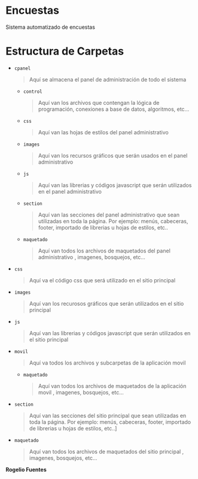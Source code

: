 # Encuestas
Sistema automatizado de encuestas
# Estructura de Carpetas
- `cpanel` 

    > Aquí se almacena el panel de 
    > administración de todo el sistema

    - `control` 
        >Aquí van los archivos que contengan la lógica de programación, conexiones a base de datos, algoritmos, etc...
     
    - `css`
    
        >Aquí van las hojas de estilos del panel administrativo
        
    - `images` 
    
        >Aquí van los recursos gráficos que serán usados en el panel administrativo
        
    - `js` 
        >Aquí van las librerias y códigos javascript que serán utilizados en el panel administrativo
        
    - `section` 
        >Aquí van las secciones del panel administrativo que sean utilizadas en toda la página. Por ejemplo: menús, cabeceras, footer, importado de librerias u hojas de estilos, etc..
        
    - `maquetado` 
        >Aquí van todos los archivos de maquetados del panel administrativo , imagenes, bosquejos, etc...
        
- `css` 
    >Aquí va el código css que será utilizado en el sitio principal

- `images` 
    >Aquí van los recurosos gráficos que serán utilizados en el sitio principal

- `js` 
    >Aquí van las librerias y códigos javascript que serán utilizados en el sitio principal

- `movil` 
    >Aquí va todos los archivos y subcarpetas de la aplicación movil

    - `maquetado` 
        >Aquí van todos los archivos de maquetados de la aplicación movil , imagenes, bosquejos, etc...
        
- `section` 
    >Aquí van las secciones del sitio principal que sean utilizadas en toda la página. Por ejemplo: menús, cabeceras, footer, importado de librerias u hojas de estilos, etc..]

- `maquetado` 
    >Aquí van todos los archivos de maquetados del sitio principal , imagenes, bosquejos, etc...

 **Rogelio Fuentes**